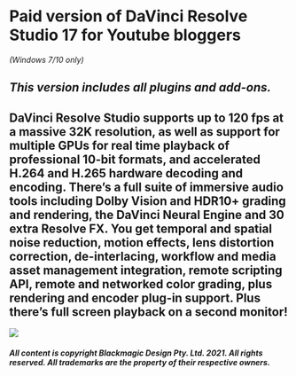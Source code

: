 # **Paid version of DaVinci Resolve Studio 17 for Youtube bloggers**
*(Windows 7/10 only)*
## *This version includes all plugins and add-ons.*
## DaVinci Resolve Studio supports up to 120 fps at a massive 32K resolution, as well as support for multiple GPUs for real time playback of professional 10‑bit formats, and accelerated H.264 and H.265 hardware decoding and encoding. There’s a full suite of immersive audio tools including Dolby Vision and HDR10+ grading and rendering, the DaVinci Neural Engine and 30 extra Resolve FX. You get temporal and spatial noise reduction, motion effects, lens distortion correction, de-interlacing, workflow and media asset management integration, remote scripting API, remote and networked color grading, plus rendering and encoder plug‑in support. Plus there’s full screen playback on a second monitor!
![](https://pandao.github.io/editor.md/examples/images/8.jpg)
##### *All content is copyright Blackmagic Design Pty. Ltd. 2021. All rights reserved. All trademarks are the property of their respective owners.*
